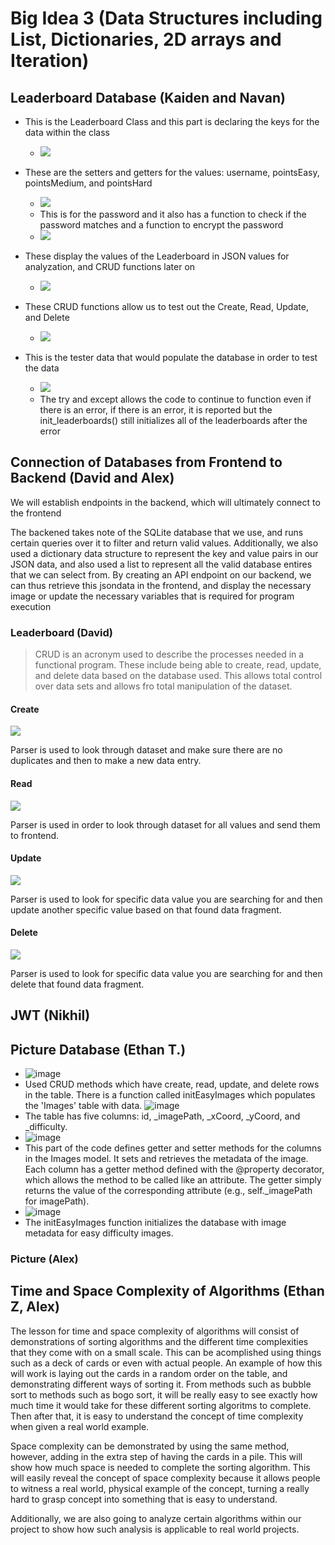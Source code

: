 # Big Idea 3 (Data Structures including List, Dictionaries, 2D arrays and Iteration)

## Leaderboard Database (Kaiden and Navan)
- This is the Leaderboard Class and this part is declaring the keys for the data within the class 
    - ![](https://user-images.githubusercontent.com/58792082/233266574-d205a5ce-da6e-4050-84d7-154da8f85670.png)

- These are the setters and getters for the values: username, pointsEasy, pointsMedium, and pointsHard
    - ![](https://user-images.githubusercontent.com/58792082/233268298-a2643fd3-9b52-40fc-81a3-e0cb4de9d89b.png)
    - This is for the password and it also has a function to check if the password matches and a function to encrypt the password 
    - ![](https://user-images.githubusercontent.com/58792082/233268610-1bb0e439-e316-4a7f-b5da-3ee323ce2057.png)
- These display the values of the Leaderboard in JSON values for analyzation, and CRUD functions later on
    - ![](https://user-images.githubusercontent.com/58792082/233268790-7b16a05c-47b9-4177-8ba7-984fd9145553.png)
- These CRUD functions allow us to test out the Create, Read, Update, and Delete
    - ![](https://user-images.githubusercontent.com/58792082/233269089-7c0c5115-45a5-49b1-ab89-978ccd6d74db.png)
- This is the tester data that would populate the database in order to test the data 
    - ![](https://user-images.githubusercontent.com/69410126/232370169-b2632e88-459b-4a06-87b7-cf6b5e0d2c26.png)
    - The try and except allows the code to continue to function even if there is an error, if there is an error, it is reported but the init_leaderboards() still initializes all of the leaderboards after the error

## Connection of Databases from Frontend to Backend (David and Alex)
We will establish endpoints in the backend, which will ultimately connect to the frontend

The backened takes note of the SQLite database that we use, and runs certain queries over it to filter and return valid values. Additionally, we also used a dictionary data structure to represent the key and value pairs in our JSON data, and also used a list to represent all the valid database entires that we can select from. By creating an API endpoint on our backend, we can thus retrieve this jsondata in the frontend, and display the necessary image or update the necessary variables that is required for program execution 


### Leaderboard (David)

>CRUD is an acronym used to describe the processes needed in a functional program. These include being able to create, read, update, and delete data based on the database used. This allows total control over data sets and allows fro total manipulation of the dataset.

#### Create

![]({{site.baseurl}}/lessonimages/create.png " ")

Parser is used to look through dataset and make sure there are no duplicates and then to make a new data entry.

#### Read

![]({{site.baseurl}}/lessonimages/read.png " ")

Parser is used in order to look through dataset for all values and send them to frontend.

#### Update

![]({{site.baseurl}}/lessonimages/update.png " ")

Parser is used to look for specific data value you are searching for and then update another specific value based on that found data fragment.

#### Delete

![]({{site.baseurl}}/lessonimages/delete.png " ")

Parser is used to look for specific data value you are searching for and then delete that found data fragment.

## JWT (Nikhil)



## Picture Database (Ethan T.)
- ![image](https://user-images.githubusercontent.com/111910633/233181629-36a561c0-8ba5-4644-ac43-274c74a55dff.png)
- Used CRUD methods which have create, read, update, and delete rows in the table.  There is a function called initEasyImages which populates the 'Images' table with data.
![image](https://user-images.githubusercontent.com/111910633/233180602-c81c1931-85a4-4d8e-b738-a091eb803d60.png)
-  The table has five columns: id, _imagePath, _xCoord, _yCoord, and _difficulty.
- ![image](https://user-images.githubusercontent.com/111910633/233181071-4442d4c3-8c54-497f-b3bf-d625e6742c05.png)
- This part of the code defines getter and setter methods for the columns in the Images model.  It sets and retrieves the metadata of the image.  Each column has a getter method defined with the @property decorator, which allows the method to be called like an attribute. The getter simply returns the value of the corresponding attribute (e.g., self._imagePath for imagePath).
- ![image](https://user-images.githubusercontent.com/111910633/233181852-9daeed5a-6ab7-4d46-8069-8bcf390ea07a.png)
- The initEasyImages function initializes the database with image metadata for easy difficulty images.



### Picture (Alex)



## Time and Space Complexity of Algorithms (Ethan Z, Alex)
The lesson for time and space complexity of algorithms will consist of demonstrations of sorting algorithms and the different time complexities that they come with on a small scale. This can be acomplished using things such as a deck of cards or even with actual people. An example of how this will work is laying out the cards in a random order on the table, and demonstrating different ways of sorting it. From methods such as bubble sort to methods such as bogo sort, it will be really easy to see exactly how much time it would take for these different sorting algoritms to complete. Then after that, it is easy to understand the concept of time complexity when given a real world example.

Space complexity can be demonstrated by using the same method, however, adding in the extra step of having the cards in a pile. This will show how much space is needed to complete the sorting algorithm. This will easily reveal the concept of space complexity because it allows people to witness a real world, physical example of the concept, turning a really hard to grasp concept into something that is easy to understand.

Additionally, we are also going to analyze certain algorithms within our project to show how such analysis is applicable to real world projects.

